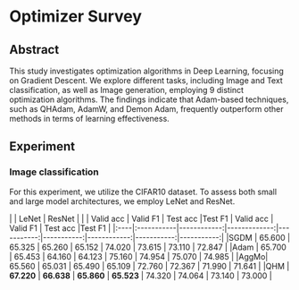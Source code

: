 # Optimizer Survey

## Abstract
This study investigates optimization algorithms in Deep Learning, focusing on Gradient Descent. We explore different tasks, including Image and Text classification, as well as Image generation, employing 9 distinct optimization algorithms. The findings indicate that Adam-based techniques, such as QHAdam, AdamW, and Demon Adam, frequently outperform other methods in terms of learning effectiveness.

## Experiment
### Image classification
For this experiment, we utilize the CIFAR10 dataset. To assess both small and large model architectures, we employ LeNet and ResNet.

|     | LeNet                                                | ResNet                                             |
|     | Valid acc  | Valid F1    | Test acc     |Test F1     | Valid acc  | Valid F1    | Test acc   |Test F1     |
|:----|:-----------|------------:|-------------:|-----------:|-----------:|------------:|-----------:|-----------:|
|SGDM | 65.600     | 65.325      | 65.260       | 65.152     | 74.020     | 73.615      | 73.110     | 72.847     |
|Adam | 65.700     | 65.453      | 64.160       | 64.123     | 75.160     | 74.954      | 75.070     | 74.985     |
|AggMo| 65.560     | 65.031      | 65.490       | 65.109     | 72.760     | 72.367      | 71.990     | 71.641     |
|QHM  | **67.220** | **66.638**  | **65.860**   | **65.523** | 74.320     | 74.064      | 73.140     | 73.000     |
